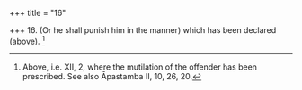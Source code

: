 +++
title = "16"

+++
16. (Or he shall punish him in the manner) which has been declared (above). [^11] 


[^11]:  Above, i.e. XII, 2, where the mutilation of the offender has been prescribed. See also Āpastamba II, 10, 26, 20.
